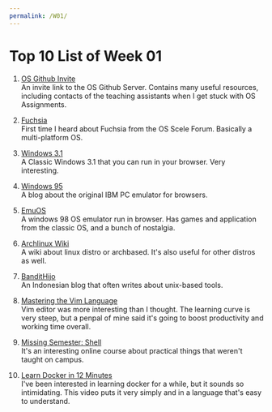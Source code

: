 ```yaml
---
permalink: /W01/
---
```

# Top 10 List of Week 01

1. [OS Github Invite](https://discord.gg/Vr9YdSCY)<br>
An invite link to the OS Github Server. Contains many useful resources, including contacts of the teaching assistants when I get stuck with OS Assignments. 

2. [Fuchsia](https://fuchsia.dev/)<br>
First time I heard about Fuchsia from the OS Scele Forum. Basically a multi-platform OS. 

3. [Windows 3.1](https://classicreload.com/win3x-windows-31.html)<br>
A Classic Windows 3.1 that you can run in your browser. Very interesting. 

4. [Windows 95](https://www.pcjs.org/blog/2015/09/21/)<br>
A blog about the original IBM PC emulator for browsers.

5. [EmuOS](https://emupedia.net/beta/emuos/)<br>
A windows 98 OS emulator run in browser. Has games and application from the classic OS, and a bunch of nostalgia. 

6. [Archlinux Wiki](https://wiki.archlinux.org/)<br>
A wiki about linux distro or archbased. It's also useful for other distros as well.

7. [BanditHijo](https://bandithijo.github.io/blog/)<br>
An Indonesian blog that often writes about unix-based tools.

8. [Mastering the Vim Language](https://www.youtube.com/watch?v=wlR5gYd6um0)<br>
Vim editor was more interesting than I thought. The learning curve is very steep, but a penpal of mine said it's going to boost productivity and working time overall. 

9. [Missing Semester: Shell](https://missing.csail.mit.edu/2020/course-shell/)<br>
It's an interesting online course about practical things that weren't taught on campus. 

10. [Learn Docker in 12 Minutes](https://www.youtube.com/watch?v=YFl2mCHdv24)<br>
I've been interested in learning docker for a while, but it sounds so intimidating. This video puts it very simply and in a language that's easy to understand.
